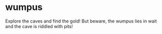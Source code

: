 # wumpus

Explore the caves and find the gold! But beware, the wumpus lies in wait and the cave is riddled with pits!
